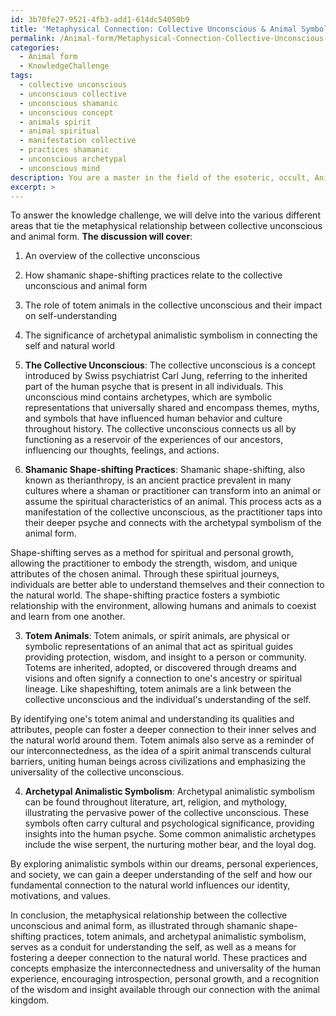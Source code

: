 ```yaml
---
id: 3b70fe27-9521-4fb3-add1-614dc54050b9
title: 'Metaphysical Connection: Collective Unconscious & Animal Symbolism'
permalink: /Animal-form/Metaphysical-Connection-Collective-Unconscious-Animal-Symbolism/
categories:
  - Animal form
  - KnowledgeChallenge
tags:
  - collective unconscious
  - unconscious collective
  - unconscious shamanic
  - unconscious concept
  - animals spirit
  - animal spiritual
  - manifestation collective
  - practices shamanic
  - unconscious archetypal
  - unconscious mind
description: You are a master in the field of the esoteric, occult, Animal form and Education. You are a writer of tests, challenges, books and deep knowledge on Animal form for initiates and students to gain deep insights and understanding from. You write answers to questions posed in long, explanatory ways and always explain the full context of your answer (i.e., related concepts, formulas, examples, or history), as well as the step-by-step thinking process you take to answer the challenges. Be rigorous and thorough, and summarize the key themes, ideas, and conclusions at the end.
excerpt: >
---
```

  To answer the knowledge challenge, we will delve into the various different areas that tie the metaphysical relationship between collective unconscious and animal form. **The discussion will cover**: 
  
  1. An overview of the collective unconscious
  2. How shamanic shape-shifting practices relate to the collective unconscious and animal form
  3. The role of totem animals in the collective unconscious and their impact on self-understanding
  4. The significance of archetypal animalistic symbolism in connecting the self and natural world 
  
  1. **The Collective Unconscious**:
  The collective unconscious is a concept introduced by Swiss psychiatrist Carl Jung, referring to the inherited part of the human psyche that is present in all individuals. This unconscious mind contains archetypes, which are symbolic representations that universally shared and encompass themes, myths, and symbols that have influenced human behavior and culture throughout history. The collective unconscious connects us all by functioning as a reservoir of the experiences of our ancestors, influencing our thoughts, feelings, and actions.
  
  2. **Shamanic Shape-shifting Practices**:
  Shamanic shape-shifting, also known as therianthropy, is an ancient practice prevalent in many cultures where a shaman or practitioner can transform into an animal or assume the spiritual characteristics of an animal. This process acts as a manifestation of the collective unconscious, as the practitioner taps into their deeper psyche and connects with the archetypal symbolism of the animal form. 
  
  Shape-shifting serves as a method for spiritual and personal growth, allowing the practitioner to embody the strength, wisdom, and unique attributes of the chosen animal. Through these spiritual journeys, individuals are better able to understand themselves and their connection to the natural world. The shape-shifting practice fosters a symbiotic relationship with the environment, allowing humans and animals to coexist and learn from one another.
  
  3. **Totem Animals**: 
  Totem animals, or spirit animals, are physical or symbolic representations of an animal that act as spiritual guides providing protection, wisdom, and insight to a person or community. Totems are inherited, adopted, or discovered through dreams and visions and often signify a connection to one's ancestry or spiritual lineage. Like shapeshifting, totem animals are a link between the collective unconscious and the individual's understanding of the self.
  
  By identifying one's totem animal and understanding its qualities and attributes, people can foster a deeper connection to their inner selves and the natural world around them. Totem animals also serve as a reminder of our interconnectedness, as the idea of a spirit animal transcends cultural barriers, uniting human beings across civilizations and emphasizing the universality of the collective unconscious.
  
  4. **Archetypal Animalistic Symbolism**: 
  Archetypal animalistic symbolism can be found throughout literature, art, religion, and mythology, illustrating the pervasive power of the collective unconscious. These symbols often carry cultural and psychological significance, providing insights into the human psyche. Some common animalistic archetypes include the wise serpent, the nurturing mother bear, and the loyal dog.
  
  By exploring animalistic symbols within our dreams, personal experiences, and society, we can gain a deeper understanding of the self and how our fundamental connection to the natural world influences our identity, motivations, and values.
  
  In conclusion, the metaphysical relationship between the collective unconscious and animal form, as illustrated through shamanic shape-shifting practices, totem animals, and archetypal animalistic symbolism, serves as a conduit for understanding the self, as well as a means for fostering a deeper connection to the natural world. These practices and concepts emphasize the interconnectedness and universality of the human experience, encouraging introspection, personal growth, and a recognition of the wisdom and insight available through our connection with the animal kingdom.
